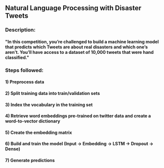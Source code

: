 ## Natural Language Processing with Disaster Tweets
### Description:
#### "In this competition, you’re challenged to build a machine learning model that predicts which Tweets are about real disasters and which one’s aren’t. You’ll have access to a dataset of 10,000 tweets that were hand classified."
### Steps followed:
#### 1) Preprocess data
#### 2) Split training data into train/validation sets
#### 3) Index the vocabulary in the training set
#### 4) Retrieve word embeddings pre-trained on twitter data and create a word-to-vector dictionary
#### 5) Create the embedding matrix
#### 6) Build and train the model (Input -> Embedding -> LSTM -> Dropout -> Dense)
#### 7) Generate predictions
